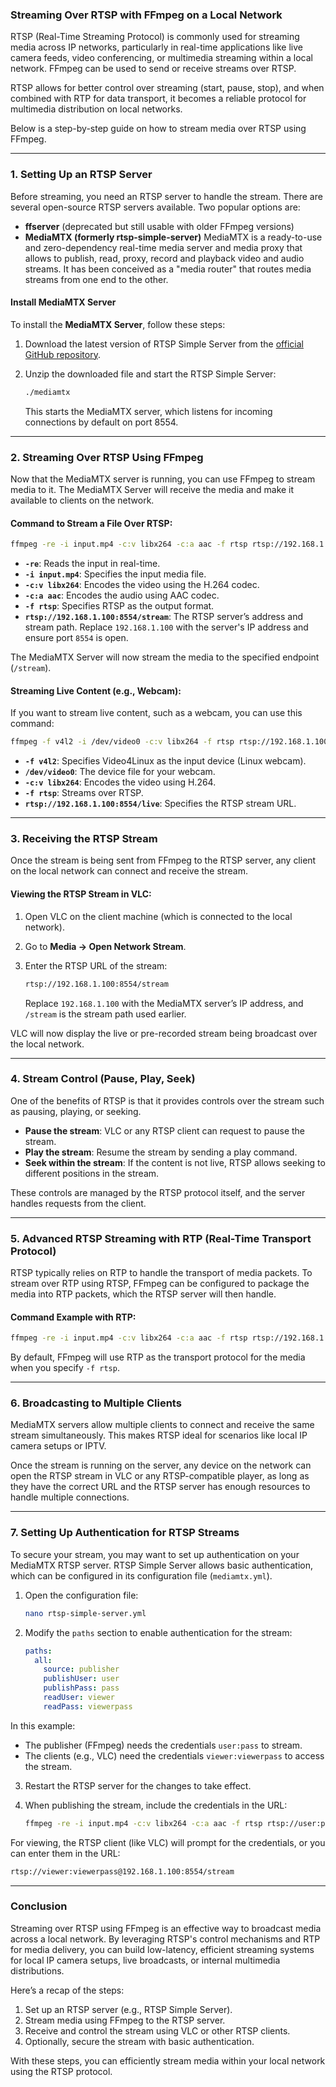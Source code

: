 ### Streaming Over RTSP with FFmpeg on a Local Network

RTSP (Real-Time Streaming Protocol) is commonly used for streaming media across IP networks, particularly in real-time applications like live camera feeds, video conferencing, or multimedia streaming within a local network. FFmpeg can be used to send or receive streams over RTSP.

RTSP allows for better control over streaming (start, pause, stop), and when combined with RTP for data transport, it becomes a reliable protocol for multimedia distribution on local networks.

Below is a step-by-step guide on how to stream media over RTSP using FFmpeg.

---

### 1. **Setting Up an RTSP Server**

Before streaming, you need an RTSP server to handle the stream. There are several open-source RTSP servers available. Two popular options are:
- **ffserver** (deprecated but still usable with older FFmpeg versions)
- **MediaMTX (formerly rtsp-simple-server)** MediaMTX is a ready-to-use and zero-dependency real-time media server and media proxy that allows to publish, read, proxy, record and playback video and audio streams. It has been conceived as a "media router" that routes media streams from one end to the other.

#### **Install MediaMTX Server**

To install the **MediaMTX Server**, follow these steps:

1. Download the latest version of RTSP Simple Server from the [official GitHub repository](https://github.com/aler9/rtsp-simple-server).

2. Unzip the downloaded file and start the RTSP Simple Server:

   ```bash
   ./mediamtx
   ```

   This starts the MediaMTX server, which listens for incoming connections by default on port 8554.

---

### 2. **Streaming Over RTSP Using FFmpeg**

Now that the MediaMTX server is running, you can use FFmpeg to stream media to it. The MediaMTX Server will receive the media and make it available to clients on the network.

#### **Command to Stream a File Over RTSP**:

```bash
ffmpeg -re -i input.mp4 -c:v libx264 -c:a aac -f rtsp rtsp://192.168.1.100:8554/stream
```

- **`-re`**: Reads the input in real-time.
- **`-i input.mp4`**: Specifies the input media file.
- **`-c:v libx264`**: Encodes the video using the H.264 codec.
- **`-c:a aac`**: Encodes the audio using AAC codec.
- **`-f rtsp`**: Specifies RTSP as the output format.
- **`rtsp://192.168.1.100:8554/stream`**: The RTSP server’s address and stream path. Replace `192.168.1.100` with the server's IP address and ensure port `8554` is open.

The MediaMTX Server will now stream the media to the specified endpoint (`/stream`).

#### **Streaming Live Content (e.g., Webcam)**:

If you want to stream live content, such as a webcam, you can use this command:

```bash
ffmpeg -f v4l2 -i /dev/video0 -c:v libx264 -f rtsp rtsp://192.168.1.100:8554/live
```

- **`-f v4l2`**: Specifies Video4Linux as the input device (Linux webcam).
- **`/dev/video0`**: The device file for your webcam.
- **`-c:v libx264`**: Encodes the video using H.264.
- **`-f rtsp`**: Streams over RTSP.
- **`rtsp://192.168.1.100:8554/live`**: Specifies the RTSP stream URL.

---

### 3. **Receiving the RTSP Stream**

Once the stream is being sent from FFmpeg to the RTSP server, any client on the local network can connect and receive the stream.

#### **Viewing the RTSP Stream in VLC**:

1. Open VLC on the client machine (which is connected to the local network).
2. Go to **Media → Open Network Stream**.
3. Enter the RTSP URL of the stream:

   ```bash
   rtsp://192.168.1.100:8554/stream
   ```

   Replace `192.168.1.100` with the MediaMTX server’s IP address, and `/stream` is the stream path used earlier.

VLC will now display the live or pre-recorded stream being broadcast over the local network.

---

### 4. **Stream Control (Pause, Play, Seek)**

One of the benefits of RTSP is that it provides controls over the stream such as pausing, playing, or seeking.

- **Pause the stream**: VLC or any RTSP client can request to pause the stream.
- **Play the stream**: Resume the stream by sending a play command.
- **Seek within the stream**: If the content is not live, RTSP allows seeking to different positions in the stream.

These controls are managed by the RTSP protocol itself, and the server handles requests from the client.

---

### 5. **Advanced RTSP Streaming with RTP (Real-Time Transport Protocol)**

RTSP typically relies on RTP to handle the transport of media packets. To stream over RTP using RTSP, FFmpeg can be configured to package the media into RTP packets, which the RTSP server will then handle.

#### **Command Example with RTP**:

```bash
ffmpeg -re -i input.mp4 -c:v libx264 -c:a aac -f rtsp rtsp://192.168.1.100:8554/stream
```

By default, FFmpeg will use RTP as the transport protocol for the media when you specify `-f rtsp`.

---

### 6. **Broadcasting to Multiple Clients**

MediaMTX servers allow multiple clients to connect and receive the same stream simultaneously. This makes RTSP ideal for scenarios like local IP camera setups or IPTV.

Once the stream is running on the server, any device on the network can open the RTSP stream in VLC or any RTSP-compatible player, as long as they have the correct URL and the RTSP server has enough resources to handle multiple connections.

---

### 7. **Setting Up Authentication for RTSP Streams**

To secure your stream, you may want to set up authentication on your MediaMTX RTSP server. RTSP Simple Server allows basic authentication, which can be configured in its configuration file (`mediamtx.yml`).

1. Open the configuration file:

   ```bash
   nano rtsp-simple-server.yml
   ```

2. Modify the `paths` section to enable authentication for the stream:

   ```yaml
   paths:
     all:
       source: publisher
       publishUser: user
       publishPass: pass
       readUser: viewer
       readPass: viewerpass
   ```

In this example:
- The publisher (FFmpeg) needs the credentials `user:pass` to stream.
- The clients (e.g., VLC) need the credentials `viewer:viewerpass` to access the stream.

3. Restart the RTSP server for the changes to take effect.

4. When publishing the stream, include the credentials in the URL:

   ```bash
   ffmpeg -re -i input.mp4 -c:v libx264 -c:a aac -f rtsp rtsp://user:pass@192.168.1.100:8554/stream
   ```

For viewing, the RTSP client (like VLC) will prompt for the credentials, or you can enter them in the URL:

```bash
rtsp://viewer:viewerpass@192.168.1.100:8554/stream
```

---

### Conclusion

Streaming over RTSP using FFmpeg is an effective way to broadcast media across a local network. By leveraging RTSP's control mechanisms and RTP for media delivery, you can build low-latency, efficient streaming systems for local IP camera setups, live broadcasts, or internal multimedia distributions.

Here’s a recap of the steps:
1. Set up an RTSP server (e.g., RTSP Simple Server).
2. Stream media using FFmpeg to the RTSP server.
3. Receive and control the stream using VLC or other RTSP clients.
4. Optionally, secure the stream with basic authentication.

With these steps, you can efficiently stream media within your local network using the RTSP protocol.
